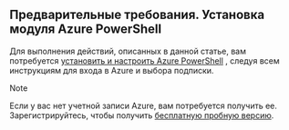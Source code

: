 ## <a name="prerequisite-install-the-azure-powershell-module"></a>Предварительные требования. Установка модуля Azure PowerShell

Для выполнения действий, описанных в данной статье, вам потребуется [установить и настроить Azure PowerShell](/powershell/azureps-cmdlets-docs) , следуя всем инструкциям для входа в Azure и выбора подписки.

> [!NOTE]
> Если у вас нет учетной записи Azure, вам потребуется получить ее. Зарегистрируйтесь, чтобы получить [бесплатную пробную версию](../articles/active-directory/sign-up-organization.md).


<!--HONumber=Dec16_HO1-->



